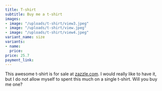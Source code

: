 ```yaml
---
title: T-shirt
subtitle: Buy me a t-shirt
images:
- image: "/uploads/t-shirt/view3.jpeg"
- image: "/uploads/t-shirt/view.jpeg"
- image: "/uploads/t-shirt/view4.jpeg"
variant_name: size
variants:
- name: 
  price: 
price: 25.7
payment_link: 
---
```


This awesome t-shirt is for sale at [zazzle.com](https://www.zazzle.com/jekyll_t_shirt-235672519224817294). I would really like to have it, but I do not allow myself to spent this much on a single t-shirt. Will you buy me one?